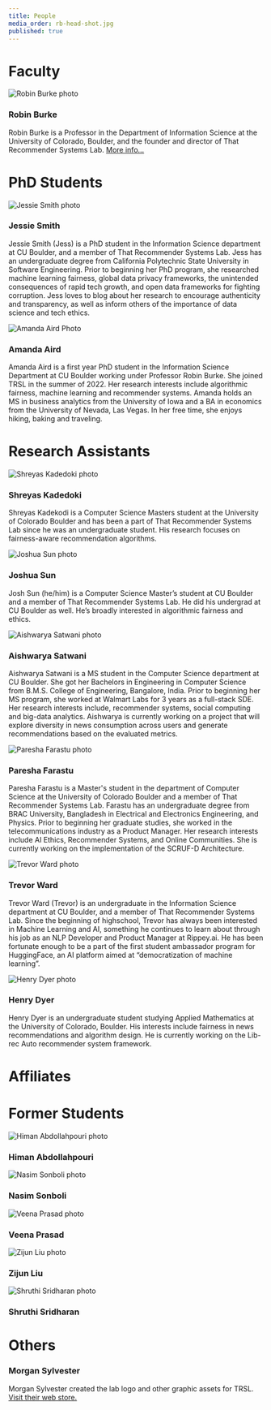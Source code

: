 ```yaml
---
title: People
media_order: rb-head-shot.jpg
published: true
---
```


# Faculty

![Robin Burke photo](rb-head-shot.jpg?resize=120,150&classes=left)
### Robin Burke
Robin Burke is a Professor in the Department of Information Science at the University of Colorado, Boulder, and the founder and director of That Recommender Systems Lab. [More info...](burke)

# PhD Students

![Jessie Smith photo](Jessie.JPG?resize=120,150&classes=left)
### Jessie Smith
Jessie Smith (Jess) is a PhD student in the Information Science department at CU Boulder, and a member of That Recommender Systems Lab. Jess has an undergraduate degree from California Polytechnic State University in Software Engineering. Prior to beginning her PhD program, she researched machine learning fairness, global data privacy frameworks, the unintended consequences of rapid tech growth, and open data frameworks for fighting corruption. Jess loves to blog about her research to encourage authenticity and transparency, as well as inform others of the importance of data science and tech ethics.

![Amanda Aird Photo](amanda_aird.jpg?resize=120,150&classes=left)
### Amanda Aird
Amanda Aird is a first year PhD student in the Information Science Department at CU Boulder working under Professor Robin Burke. She joined TRSL in the summer of 2022. Her research interests include algorithmic fairness, machine learning and recommender systems. Amanda holds an MS in business analytics from the University of Iowa and a BA in economics from the University of Nevada, Las Vegas. In her free time, she enjoys hiking, baking and traveling.


# Research Assistants 

![Shreyas Kadedoki photo](shreyas-kadekodi.jpg?resize=120,150&classes=left)
### Shreyas Kadedoki
Shreyas Kadekodi is a Computer Science Masters student at the University of Colorado Boulder and has been a part of That Recommender Systems Lab since he was an undergraduate student. His research focuses on fairness-aware recommendation algorithms.

![Joshua Sun photo](josh_sun.jpg?resize=120,150&classes=left)
### Joshua Sun
Josh Sun (he/him) is a Computer Science Master’s student at CU Boulder and a member of That Recommender Systems Lab. He did his undergrad at CU Boulder as well. He’s broadly interested in algorithmic fairness and ethics.

![Aishwarya Satwani photo](aishwarya_satwani.jpg?resize=120,150&classes=left)
### Aishwarya Satwani
Aishwarya Satwani is a MS student in the Computer Science department at CU Boulder. She got her Bachelors in Engineering in Computer Science from B.M.S. College of Engineering, Bangalore, India. Prior to beginning her MS program, she worked at Walmart Labs for 3 years as a full-stack SDE. Her research interests include, recommender systems, social computing and big-data analytics. Aishwarya is currently working on a project that will explore diversity in news consumption across users and generate recommendations based on the evaluated metrics.

![Paresha Farastu photo](paresha_farastu.jpg?resize=120,150&classes=left)
### Paresha Farastu
Paresha Farastu is a Master's student in the department of Computer Science at the University of Colorado Boulder and a member of That Recommender Systems Lab. Farastu has an undergraduate degree from BRAC University, Bangladesh in Electrical and Electronics Engineering, and Physics. Prior to beginning her graduate studies, she worked in the telecommunications industry as a Product Manager. Her research interests include AI Ethics, Recommender Systems, and Online Communities. She is currently working on the implementation of the SCRUF-D Architecture.

![Trevor Ward photo](trevor_ward.jpeg?resize=120,150&classes=left)
### Trevor Ward
Trevor Ward (Trevor) is an undergraduate in the Information Science department at CU Boulder, and a member of That Recommender Systems Lab. Since the beginning of highschool, Trevor has always been interested in Machine Learning and AI, something he continues to learn about through his job as an NLP Developer and Product Manager at Rippey.ai. He has been fortunate enough to be a part of the first student ambassador program for HuggingFace, an AI platform aimed at “democratization of machine learning”.

![Henry Dyer photo](henry_dyer.jpg?resize=120,150&classes=left)
### Henry Dyer
Henry Dyer is an undergraduate student studying Applied Mathematics at the University of Colorado, Boulder. His interests include fairness in news recommendations and algorithm design. He is currently working on the Lib-rec Auto recommender system framework.



# Affiliates


# Former Students

![Himan Abdollahpouri photo](Himan.jpg?resize=120,150&classes=left)
### Himan Abdollahpouri

![Nasim Sonboli photo](Nasim.jpeg?resize=120,150&classes=left)
### Nasim Sonboli
  
![Veena Prasad photo](veena.jpg?resize=120,150&classes=left)
### Veena Prasad

![Zijun Liu photo](ZijunLiu.jpg?resize=120,150&classes=left)
### Zijun Liu

![Shruthi Sridharan photo](shruthi.png?resize=120,150&classes=left)
### Shruthi Sridharan






[comment]: # (Possibly Bamshad and John here. And also Weiwen. )

# Others

### Morgan Sylvester
Morgan Sylvester created the lab logo and other graphic assets for TRSL. [Visit their web store.](https://www.etsy.com/es/shop/Morexpression)